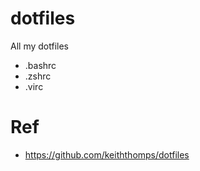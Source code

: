 # dotfiles

All my dotfiles

- .bashrc
- .zshrc
- .virc


# Ref

- <https://github.com/keiththomps/dotfiles>
